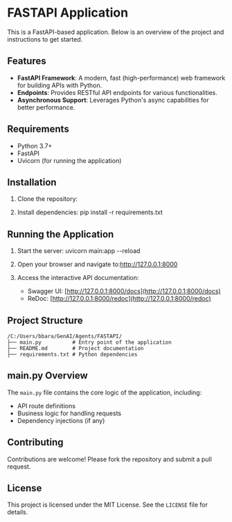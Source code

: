 # FASTAPI Application

This is a FastAPI-based application. Below is an overview of the project and instructions to get started.

## Features

- **FastAPI Framework**: A modern, fast (high-performance) web framework for building APIs with Python.
- **Endpoints**: Provides RESTful API endpoints for various functionalities.
- **Asynchronous Support**: Leverages Python's async capabilities for better performance.

## Requirements

- Python 3.7+
- FastAPI
- Uvicorn (for running the application)

## Installation

1. Clone the repository:

2. Install dependencies:
    pip install -r requirements.txt

## Running the Application

1. Start the server:
    uvicorn main:app --reload

2. Open your browser and navigate to:http://127.0.0.1:8000
    

3. Access the interactive API documentation:
    - Swagger UI: [http://127.0.0.1:8000/docs](http://127.0.0.1:8000/docs)
    - ReDoc: [http://127.0.0.1:8000/redoc](http://127.0.0.1:8000/redoc)

## Project Structure

```
/C:/Users/bbara/GenAI/Agents/FASTAPI/
├── main.py          # Entry point of the application
├── README.md        # Project documentation
├── requirements.txt # Python dependencies
```

## main.py Overview

The `main.py` file contains the core logic of the application, including:

- API route definitions
- Business logic for handling requests
- Dependency injections (if any)

## Contributing

Contributions are welcome! Please fork the repository and submit a pull request.

## License

This project is licensed under the MIT License. See the `LICENSE` file for details.